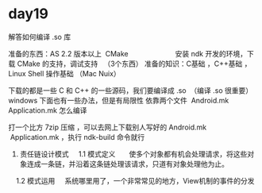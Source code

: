 # day19

解答如何编译 .so 库

准备的东西：AS 2.2 版本以上  CMake  
                     安装 ndk 开发的环境，下载 CMake 的支持，调试支持   （3个东西）
准备的知识：C基础 ，C++基础 ，Linux Shell 操作基础 （Mac Nuix）

下载的都是一些 C 和 C++ 的一些源码，我们要编译成 .so 
（编译 .so 很重要）
windows 下面也有一些办法，但是有局限性
依靠两个文件  Android.mk   Application.mk 怎么编译

打一个比方 7zip 压缩 ，可以去网上下载别人写好的 Android.mk  Application.mk ，执行 ndk-build 命令就行


1. 责任链设计模式
    1.1 模式定义
      使多个对象都有机会处理请求，将这些对象连成一条链，并沿着这条链处理该请求，只道有对象处理他为止。

    1.2 模式运用
    系统哪里用了，一个非常常见的地方，View机制的事件的分发
